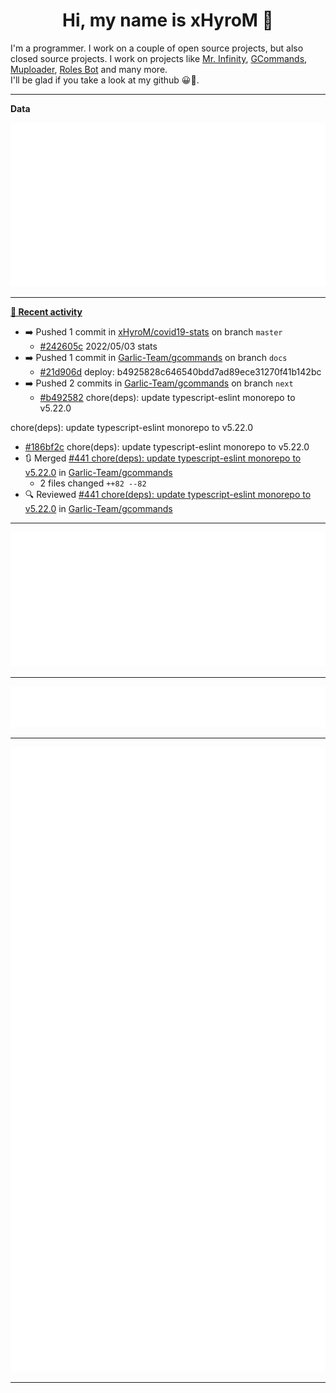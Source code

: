 <p align="center">
    <!-- <img src="https://avatars.githubusercontent.com/u/56601352" width="192" alt="hyro's pfp" /> -->
    <h1 align="center">Hi, my name is xHyroM 👋</h1>
</p>

I'm a programmer. I work on a couple of open source projects, but also closed source projects. I work on projects like [Mr. Infinity](https://discord.com/oauth2/authorize?client_id=720321585625694239&scope=bot%20applications.commands&permissions=8&redirect_uri=https://blobs.gq/imanager&prompt=consent&response_type=code), [GCommands](https://github.com/Garlic-Team/GCommands), [Muploader](https://github.com/xHyroM/Muploder), [Roles Bot](https://github.com/xHyroM/roles-bot) and many more.  
I'll be glad if you take a look at my github 😀👀.

___
**Data**

<img src="https://github.com/xHyroM/xHyroM/blob/master/.cache/base.svg">

___

**[📰 Recent activity](https://github.com/xHyroM)**
* ➡️ Pushed 1 commit in [xHyroM/covid19-stats](https://github.com/xHyroM/covid19-stats) on branch `master`
  * [#242605c](https://github.com/xHyroM/covid19-stats/commit/242605c) 2022/05/03 stats
* ➡️ Pushed 1 commit in [Garlic-Team/gcommands](https://github.com/Garlic-Team/gcommands) on branch `docs`
  * [#21d906d](https://github.com/Garlic-Team/gcommands/commit/21d906d) deploy: b4925828c646540bdd7ad89ece31270f41b142bc
* ➡️ Pushed 2 commits in [Garlic-Team/gcommands](https://github.com/Garlic-Team/gcommands) on branch `next`
  * [#b492582](https://github.com/Garlic-Team/gcommands/commit/b492582) chore(deps): update typescript-eslint monorepo to v5.22.0

chore(deps): update typescript-eslint monorepo to v5.22.0
  * [#186bf2c](https://github.com/Garlic-Team/gcommands/commit/186bf2c) chore(deps): update typescript-eslint monorepo to v5.22.0
* 🔃 Merged [#441 chore(deps): update typescript-eslint monorepo to v5.22.0](https://github.com/Garlic-Team/gcommands/pull/441) in [Garlic-Team/gcommands](https://github.com/Garlic-Team/gcommands)
  * 2 files changed `++82 --82`
* 🔍 Reviewed [#441 chore(deps): update typescript-eslint monorepo to v5.22.0](https://github.com/Garlic-Team/gcommands/pull/441) in [Garlic-Team/gcommands](https://github.com/Garlic-Team/gcommands)


___

<img src="https://github.com/xHyroM/xHyroM/blob/master/.cache/isocalendar.svg">

___

<img src="https://github.com/xHyroM/xHyroM/blob/master/.cache/languages.svg">

___

<img src="https://github.com/xHyroM/xHyroM/blob/master/.cache/achievements.svg">

___
